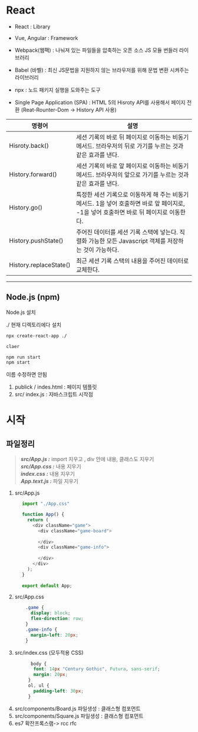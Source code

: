 # React

- React : Library
- Vue, Angular : Framework

- Webpack(웹팩) : 나눠져 있는 파일들을 압축하는 오픈 소스 JS 모듈 번들러 라이브러리
- Babel (바벨) : 최신 JS문법을 지원하지 않는 브라우저를 위해 문법 변환 시켜주는 라이브러리
- npx : 노드 패키지 실행을 도와주는 도구
- Single Page  Application (SPA) : HTML 5의 Hisroty API를 사용해서 페이지 전환 (Reat-Rounter-Dom -> History API 사용)


|명령어|설명|
|------|---|
Hisroty.back()|세션 기록의 바로 뒤 페이지로 이동하는 비동기 메서드. 브라우저의 뒤로 가기를 누르는 것과 같은 효과를 낸다. 
History.forward()|세션 기록의 바로 앞 페이지로 이동하는 비동기 메서드. 브라우저의 앞으로 가기를 누르는 것과 같은 효과를 낸다.
History.go()|특정한 세션 기록으로 이동하게 해 주는 비동기 메서드. 1을 넣어 호출하면 바로 앞 페이지로, -1을 넣어 호출하면 바로 뒤 페이지로 이동한다.
History.pushState()|주어진 데이터를 세션 기록 스택에 넣는다. 직렬화 가능한 모든 Javascript 객체를 저장하는 것이 가능하다.
History.replaceState()|최근 세션 기록 스택의 내용을 주어진  데이터로 교체한다.


---

## Node.js (npm) 
Node.js 설치

./ 현재 디렉토리에다 설치
```bash
npx create-react-app ./

claer

npm run start
npm start
```
이름 수정하면 안됨
1. publick / indes.html : 페이지 템플릿
2. src/ index.js : 자바스크립트 시작점

# 시작
## 파일정리
> ***src/App.js  :*** import 지우고 , div 안에 내용, 클래스도 지우기  
> ***src/App.css :*** 내용 지우기  
> ***index.css :*** 내용 지우기  
> ***App.text.js :*** 파일 지우기

1. src/App.js
```javascript
      import "./App.css"

      function App() {
        return (
          <div className="game">
            <div className="game-board">
      
            </div>
            <div className="game-info">
              
            </div>
          </div>
        );
      }
      
      export default App;
```
2. src/App.css
    ```css
        .game {
          display: block;
          flex-direction: row;
        }
        .game-info {
          margin-left: 20px;
        }
    ```
3. src/index.css (모두적용 CSS)
   ```css
         body {
          font: 14px "Century Gothic", Futura, sans-serif;
          margin: 20px;
        }
        ol, ul {
          padding-left: 30px;
        }
   ```
4. src/components/Board.js 파일생성  : 클래스형 컴포먼트
4. src/components/Square.js 파일생성  : 클래스형 컴포먼트
5. es7 확잔프록스램-> rcc rfc 
